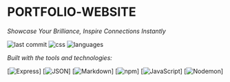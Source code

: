 # PORTFOLIO‑WEBSITE

*Showcase Your Brilliance, Inspire Connections Instantly*

![last commit](https://img.shields.io/github/last-commit/EngAbdullah743/portfolio-website?style=flat-square)
![css](https://img.shields.io/github/languages/top/EngAbdullah743/portfolio-website?color=blue&style=flat-square)
![languages](https://img.shields.io/github/languages/count/EngAbdullah743/portfolio-website?style=flat-square)

*Built with the tools and technologies:*

[![Express](https://img.shields.io/badge/Express-black?style=flat-square&logo=express)]
[![JSON](https://img.shields.io/badge/JSON-000000?style=flat-square&logo=json)]
[![Markdown](https://img.shields.io/badge/Markdown-000000?style=flat-square&logo=markdown)]
[![npm](https://img.shields.io/badge/npm-CB3837?style=flat-square&logo=npm)]
[![JavaScript](https://img.shields.io/badge/JavaScript-F7DF1E?style=flat-square&logo=javascript&logoColor=black)]
[![Nodemon](https://img.shields.io/badge/Nodemon-76D04B?style=flat-square&logo=nodemon&logoColor=white)]
